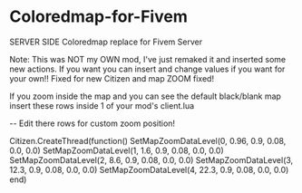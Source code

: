 # Coloredmap-for-Fivem
SERVER SIDE Coloredmap replace for Fivem Server

Note: This was NOT my OWN mod, I've just remaked it and inserted some new actions. If you want you can insert and change values if you want for your own!! Fixed for new Citizen and map ZOOM fixed!

If you zoom inside the map and you can see the default black/blank map insert these rows inside 1 of your mod's client.lua

--      <fZoomScale value="450.0" /> <!--  -->  Edit there rows for custom zoom position!

Citizen.CreateThread(function()
	SetMapZoomDataLevel(0, 0.96, 0.9, 0.08, 0.0, 0.0)
	SetMapZoomDataLevel(1, 1.6, 0.9, 0.08, 0.0, 0.0)
	SetMapZoomDataLevel(2, 8.6, 0.9, 0.08, 0.0, 0.0)
	SetMapZoomDataLevel(3, 12.3, 0.9, 0.08, 0.0, 0.0)
	SetMapZoomDataLevel(4, 22.3, 0.9, 0.08, 0.0, 0.0)
end)

